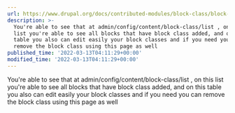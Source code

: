 ```yaml
---
url: https://www.drupal.org/docs/contributed-modules/block-class/block-list
description: >-
  You're able to see that at admin/config/content/block-class/list , on this
  list you're able to see all blocks that have block class added, and on this
  table you also can edit easily your block classes and if you need you can
  remove the block class using this page as well
published_time: '2022-03-13T04:11:29+00:00'
modified_time: '2022-03-13T04:11:29+00:00'
---
```

You're able to see that at admin/config/content/block-class/list , on this list you're able to see all blocks that have block class added, and on this table you also can edit easily your block classes and if you need you can remove the block class using this page as well